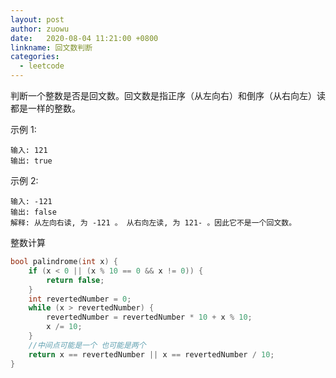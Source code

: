 ```yaml
---
layout: post
author: zuowu
date:   2020-08-04 11:21:00 +0800
linkname: 回文数判断
categories: 
  - leetcode
---
```



判断一个整数是否是回文数。回文数是指正序（从左向右）和倒序（从右向左）读都是一样的整数。

示例 1:

```
输入: 121
输出: true
```     

示例 2:
```
输入: -121
输出: false
解释: 从左向右读, 为 -121 。 从右向左读, 为 121- 。因此它不是一个回文数。
```

整数计算
``` c++
bool palindrome(int x) {
    if (x < 0 || (x % 10 == 0 && x != 0)) {
        return false;
    }
    int revertedNumber = 0;
    while (x > revertedNumber) {
        revertedNumber = revertedNumber * 10 + x % 10;
        x /= 10;
    }
    //中间点可能是一个 也可能是两个
    return x == revertedNumber || x == revertedNumber / 10;
}

```




